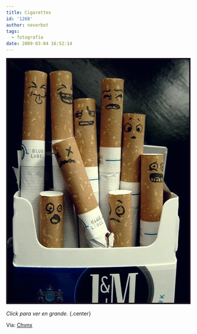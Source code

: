 ```yaml
---
title: Cigarettes
id: '1268'
author: neverbot
tags:
  - fotografía
date: 2009-03-04 16:52:14
---
```


[![Cigarettes](./cigarettes/cigarettes.jpg "Cigarettes")](./cigarettes/cigarettes.jpg)

_Click para ver en grande._ {.center}

Via: [Chvnx](http://chvnx.com/post/82037774/cigarettes)
